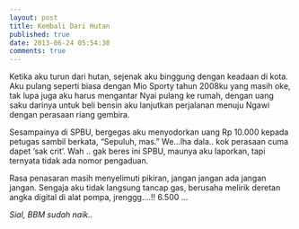 ```yaml
---
layout: post
title: Kembali Dari Hutan
published: true
date: 2013-06-24 05:54:30
comments: true
---
```


Ketika aku turun dari hutan, sejenak aku binggung dengan keadaan di kota. Aku pulang seperti biasa dengan Mio Sporty tahun 2008ku yang masih oke, tak lupa juga aku harus mengantar Nyai pulang ke rumah, dengan uang saku darinya untuk beli bensin aku lanjutkan perjalanan menuju Ngawi dengan perasaan riang gembira.

Sesampainya di SPBU, bergegas aku menyodorkan uang Rp 10.000 kepada petugas sambil berkata, “Sepuluh, mas.” We…lha dala.. kok perasaan cuma dapet ‘sak crit’. Wah .. gak beres ini SPBU, maunya aku laporkan, tapi ternyata tidak ada nomor pengaduan.

Rasa penasaran masih menyelimuti pikiran, jangan jangan ada jangan jangan. Sengaja aku tidak langsung tancap gas, berusaha melirik deretan angka digital di alat pompa, jrenggg….!! 6.500 …

*Sial, BBM sudah naik..*
